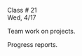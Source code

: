 
<div class="lecture1">

<div class="column_date">

Class # 21 <br>
Wed, 4/17

</div>

<div class="column_materials">
<p markdown="block">

Team work on projects.

Progress reports.

</p>
</div>


<div class="column_assign">
<p markdown="block">




</p>
</div>

</div>
